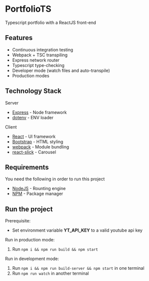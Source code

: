 # PortfolioTS
Typescript portfolio with a ReactJS front-end

## Features
 - Continuous integration testing
 - Webpack + TSC transpiling
 - Express network router
 - Typescript type-checking
 - Developer mode (watch files and auto-transpile)
 - Production modes

## Technology Stack
Server
 - [Express](https://www.npmjs.com/package/express) - Node framework
 - [dotenv](https://www.npmjs.com/package/dotenv) - ENV loader

Client
 - [React](https://reactjs.org/) - UI framework
 - [Bootstrap](https://getbootstrap.com/) - HTML styling
 - [webpack](https://webpack.js.org/) - Module bundling
 - [react-slick](https://www.npmjs.com/package/react-slick) - Carousel

## Requirements
You need the following in order to run this project
 - [NodeJS](https://nodejs.org/en/) - Rounting engine
 - [NPM](https://www.npmjs.com/) - Package manager

## Run the project
Prerequisite:
 - Set environment variable **YT_API_KEY** to a valid youtube api key

Run in production mode:
 1. Run `npm i && npm run build && npm start`

Run in development mode:
 1. Run `npm i && npm run build-server && npm start` in one terminal
 2. Run `npm run watch` in another terminal